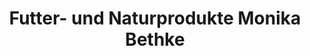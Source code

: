 ---
title: "Futter- und Naturprodukte Monika Bethke"
url: /schoeffengrund/futter-und-naturprodukte-monika-bethke/
shop: Tiere
---